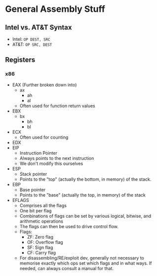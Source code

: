 # General Assembly Stuff #

## Intel vs. AT&T Syntax ##

- Intel: `OP DEST, SRC`
- AT&T: `OP SRC, DEST`

## Registers ##

### x86 ###

- EAX (Further broken down into)
  - ax
    - ah
    - al
  - Often used for function return values
- EBX
  - bx
    - bh
    - bl
- ECX
  - Often used for counting
- EDX
- EIP 
  - Instruction Pointer
  - Always points to the next instruction
  - We don't modify this ourselves
- ESP 
  - Stack pointer
  - Points to the "top" (actually the bottom, in memory) of the stack.
- EBP
  - Base pointer
  - Points to the "base" (actually the top, in memory) of the stack
- EFLAGS
  - Comprises all the flags
  - One bit per flag
  - Combinations of flags can be set by various logical, bitwise, and arithmetic operations
  - The flags can then be used to drive control flow.
  - Flags:
    - ZF: Zero flag
    - OF: Overflow flag
    - SF: Sign flag
    - CF: Carry flag
  - For disassembling/RE/exploit dev, generally not necessary to memorise exactly which ops set which flags and in what ways. If needed, can always consult a manual for that.